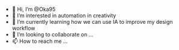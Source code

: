 - 👋 Hi, I’m @Oka95
- 👀 I’m interested in automation in creativity
- 🌱 I’m currently learning how we can use IA to improve my design workflow
- 💞️ I’m looking to collaborate on ...
- 📫 How to reach me ...

<!---
Oka95/Oka95 is a ✨ special ✨ repository because its `README.md` (this file) appears on your GitHub profile.
You can click the Preview link to take a look at your changes.
--->
